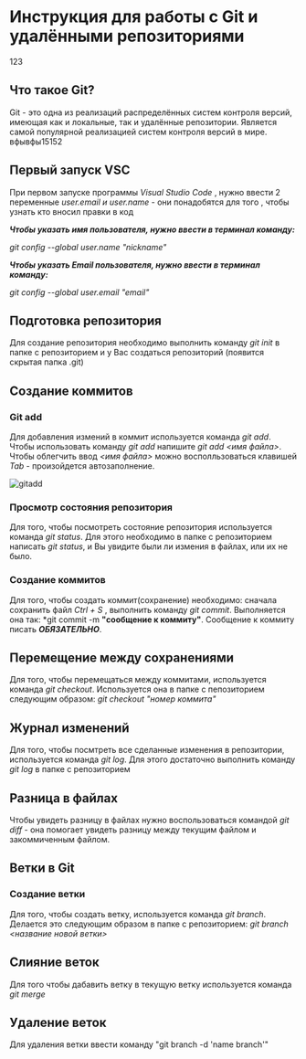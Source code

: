 # Инструкция для работы с Git и удалёнными репозиториями
123
## Что такое Git?
Git - это одна из реализаций распределённых систем контроля версий, имеющая как и локальные, так и удалённые репозитории. Является самой популярной реализацией систем контроля версий в мире.
вфывфы15152
## Первый запуск VSC 
При первом запуске программы *Visual Studio Code* , нужно ввести 2 переменные *user.email и user.name* - они понадобятся для того , чтобы узнать кто вносил правки в код

***Чтобы указать имя пользователя, нужно ввести в терминал команду:***

_git config --global user.name "nickname"_

***Чтобы указать Email пользователя, нужно ввести в терминал команду:***

_git config --global user.email "email"_

## Подготовка репозитория
Для создание репозитория необходимо выполнить команду *git init*  в папке с репозиторием и у Вас создаться репозиторий (появится скрытая папка .git)


## Создание коммитов

### Git add
Для добавления измений в коммит используется команда *git add*. Чтобы использовать команду *git add* напишите *git add <имя файла>*. Чтобы облегчить ввод *<имя файла>* можно восполльзоваться
 клавишей *Tab* - произойдется автозаполнение.

 ![gitadd](/gitadd.png)

### Просмотр состояния репозитория
Для того, чтобы посмотреть состояние репозитория используется команда *git status*. Для этого необходимо в папке с репозиторием написать *git status*, и Вы увидите были ли измения в файлах, или их не было.

### Создание коммитов
Для того, чтобы создать коммит(сохранение) необходимо: cначала сохранить файл *Ctrl + S* , выполнить команду *git commit*. Выполняется она так: *git commit -m **"сообщение к коммиту"**.  Cообщение к коммиту писать ***ОБЯЗАТЕЛЬНО***.

## Перемещение между сохранениями
Для того, чтобы перемещаться между коммитами, используется команда *git checkout*. Используется она в папке с пепозиторием следующим образом: *git checkout "номер коммита"*

## Журнал изменений
Для того, чтобы посмтреть все сделанные изменения в репозитории, используется команда *git log*. Для этого достаточно выполнить команду *git log* в папке с репозиторием

## Разница в файлах
Чтобы увидеть разницу в файлах нужно воспользоваться командой *git diff* - она помогает увидеть разницу между текущим файлом и закоммиченным файлом.

## Ветки в Git

### Создание ветки

Для того, чтобы создать ветку, используется команда *git branch*. Делается это следующим образом в папке с репозиторием: *git branch <название новой ветки>*

## Слияние веток

Для того чтобы дабавить ветку в текущую ветку используется команда *git merge <name branch>*

## Удаление веток
Для удаления ветки ввести команду "git branch -d 'name branch'"
